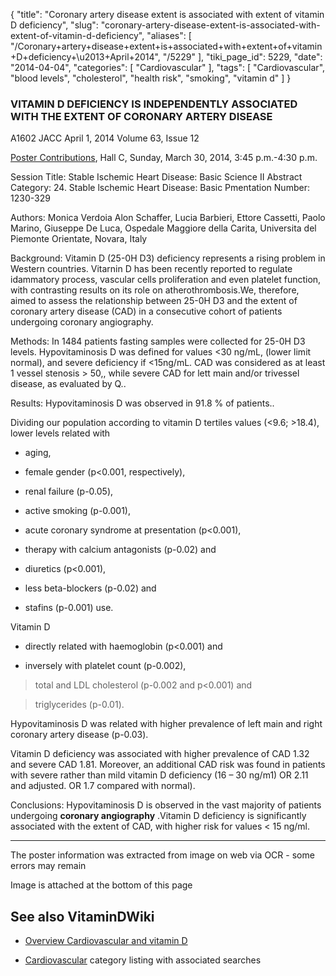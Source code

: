 {
    "title": "Coronary artery disease extent is associated with extent of vitamin D deficiency",
    "slug": "coronary-artery-disease-extent-is-associated-with-extent-of-vitamin-d-deficiency",
    "aliases": [
        "/Coronary+artery+disease+extent+is+associated+with+extent+of+vitamin+D+deficiency+\u2013+April+2014",
        "/5229"
    ],
    "tiki_page_id": 5229,
    "date": "2014-04-04",
    "categories": [
        "Cardiovascular"
    ],
    "tags": [
        "Cardiovascular",
        "blood levels",
        "cholesterol",
        "health risk",
        "smoking",
        "vitamin d"
    ]
}


### VITAMIN D DEFICIENCY IS INDEPENDENTLY ASSOCIATED WITH THE EXTENT OF CORONARY ARTERY DISEASE

A1602 JACC April 1, 2014 Volume 63, Issue 12

[Poster Contributions](http://content.onlinejacc.org/article.aspx?articleid=1855399%20), Hall C, Sunday, March 30, 2014, 3:45 p.m.-4:30 p.m.

Session Title: Stable Ischemic Heart Disease: Basic Science II Abstract Category: 24. Stable lschemic Heart Disease: Basic Pmentation Number: 1230-329

Authors: Monica Verdoia Alon Schaffer, Lucia Barbieri, Ettore Cassetti, Paolo Marino, Giuseppe De Luca, Ospedale Maggiore della Carita, Universita del Piemonte Orientate, Novara, Italy

Background: Vitamin D (25-0H D3) deficiency represents a rising problem in Western countries. Vitarnin D has been recently reported to regulate idammatory process, vascular cells proliferation and even platelet function, with contrasting results on its role on atherothrombosis.We, therefore, aimed to assess the relationship between 25-0H D3 and the extent of coronary artery disease (CAD) in a consecutive cohort of patients undergoing coronary angiography.

Methods: In 1484 patients fasting samples were collected for 25-0H D3 levels. Hypovitaminosis D was defined for values <30 ng/mL, (lower limit normal), and severe deficiency if <15ng/mL. CAD was considered as at least 1 vessel stenosis > 50,, while severe CAD for lett main and/or trivessel disease, as evaluated by Q..

Results: Hypovitaminosis D was observed in 91.8 % of patients.. 

Dividing our population according to vitamin D tertiles values (<9.6; >18.4), lower levels related with 

* aging, 

* female gender (p<0.001, respectively), 

* renal failure (p-0.05), 

* active smoking (p-0.001), 

* acute coronary syndrome at presentation (p<0.001), 

* therapy with calcium antagonists (p-0.02) and 

* diuretics (p<0.001), 

* less beta-blockers (p-0.02) and 

* stafins (p-0.001) use. 

Vitamin D 

* directly related with haemoglobin (p<0.001) and 

* inversely with platelet count (p-0.002), 

> total and LDL cholesterol (p-0.002 and p<0.001) and 

> triglycerides (p-0.01). 

Hypovitaminosis D was related with higher prevalence of left main and right coronary artery disease (p-0.03). 

Vitamin D deficiency was associated with higher prevalence of CAD 1.32 and severe CAD 1.81. Moreover, an additional CAD risk was found in patients with severe rather than mild vitamin D deficiency (16 – 30 ng/m1) OR 2.11 and adjusted. OR 1.7 compared with normal).

Conclusions: Hypovitaminosis D is observed in the vast majority of patients undergoing  **coronary angiography** .Vitamin D deficiency is significantly associated with the extent of CAD, with higher risk for values < 15 ng/ml.

---

The poster information was extracted from image on web via OCR - some errors may remain

Image is attached at the bottom of this page

## See also VitaminDWiki

* [Overview Cardiovascular and vitamin D](/posts/overview-cardiovascular-and-vitamin-d)

* [Cardiovascular](/tags/cardiovascular.html) category listing with associated searches